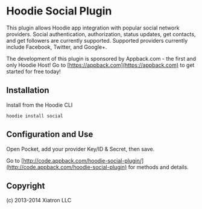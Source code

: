 # Hoodie Social Plugin

This plugin allows Hoodie app integration with popular social network providers.  Social authentication, authorization, status updates, get contacts, and get followers are currently supported.  Supported providers currently include Facebook, Twitter, and Google+.

The development of this plugin is sponsored by Appback.com - the first and only Hoodie Host!  Go to [https://appback.com](https://appback.com) to get started for free today!

## Installation

Install from the Hoodie CLI

    hoodie install social

## Configuration and Use

Open Pocket, add your provider Key/ID & Secret, then save.

Go to [http://code.appback.com/hoodie-social-plugin/](http://code.appback.com/hoodie-social-plugin) for methods and details.

## Copyright

(c) 2013-2014 Xiatron LLC